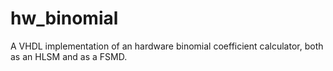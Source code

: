# hw_binomial
A VHDL implementation of an hardware binomial coefficient calculator, both as an HLSM and as a FSMD.
